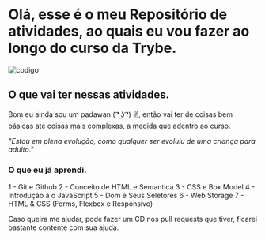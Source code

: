 
# Olá, esse é o meu Repositório de atividades, ao quais eu vou fazer ao longo do curso da Trybe.

![codigo](https://d11wkw82a69pyn.cloudfront.net/siteassets/images/r20/r20_21_05_2019_1440x450_low.jpg)

## O que vai ter nessas atividades.

Bom eu ainda sou um padawan ( ͡❛ ͜ʖ ͡❛) ✌, então vai ter de coisas bem básicas até coisas mais complexas, a medida que adentro ao curso.

*"Estou em plena evolução, como qualquer ser evoluiu de uma criança para adulto."*

### O que eu já aprendi.

1 - Git e Github
2 - Conceito de HTML e Semantica
3 - CSS e Box Model
4 - Introdução a o JavaScript
5 - Dom e Seus Seletores
6 - Web Storage
7 - HTML & CSS (Forms, Flexbox e Responsivo)

Caso queira me ajudar, pode fazer um CD nos pull requests que tiver, ficarei bastante contente com sua ajuda.
